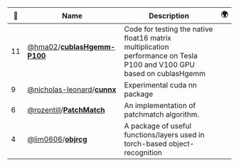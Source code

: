 |:star2: | Name | Description | 🌍|
|---|---|---|---|
|11|[@hma02](https://github.com/hma02)/[**cublasHgemm-P100**](https://github.com/hma02/cublasHgemm-P100)|Code for testing the native float16 matrix multiplication performance on Tesla P100 and V100 GPU based on cublasHgemm||
|9|[@nicholas-leonard](https://github.com/nicholas-leonard)/[**cunnx**](https://github.com/nicholas-leonard/cunnx)|Experimental cuda nn package||
|6|[@rozentill](https://github.com/rozentill)/[**PatchMatch**](https://github.com/rozentill/PatchMatch)|An implementation of patchmatch algorithm.||
|4|[@lim0606](https://github.com/lim0606)/[**objrcg**](https://github.com/lim0606/objrcg)|A package of useful functions/layers used in torch-based object-recognition||

